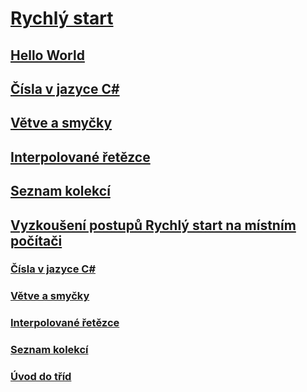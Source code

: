 # [Rychlý start](index.md)
## [Hello World](hello-world.yml)
## [Čísla v jazyce C#](numbers-in-csharp.yml)
## [Větve a smyčky](branches-and-loops.yml)
## [Interpolované řetězce](interpolated-strings.yml)
## [Seznam kolekcí](list-collection.yml)
## [Vyzkoušení postupů Rychlý start na místním počítači](local-environment.md)
### [Čísla v jazyce C#](numbers-in-csharp-local.md)
### [Větve a smyčky](branches-and-loops-local.md)
### [Interpolované řetězce](interpolated-strings-local.md)
### [Seznam kolekcí](arrays-and-collections.md)
### [Úvod do tříd](introduction-to-classes.md)
